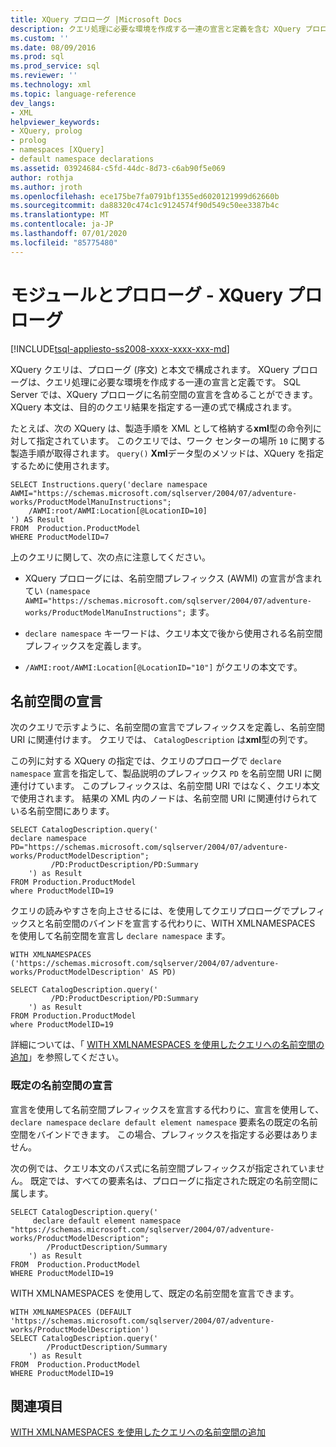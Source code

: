 ```yaml
---
title: XQuery プロローグ |Microsoft Docs
description: クエリ処理に必要な環境を作成する一連の宣言と定義を含む XQuery プロローグについて説明します。
ms.custom: ''
ms.date: 08/09/2016
ms.prod: sql
ms.prod_service: sql
ms.reviewer: ''
ms.technology: xml
ms.topic: language-reference
dev_langs:
- XML
helpviewer_keywords:
- XQuery, prolog
- prolog
- namespaces [XQuery]
- default namespace declarations
ms.assetid: 03924684-c5fd-44dc-8d73-c6ab90f5e069
author: rothja
ms.author: jroth
ms.openlocfilehash: ece175be7fa0791bf1355ed6020121999d62660b
ms.sourcegitcommit: da88320c474c1c9124574f90d549c50ee3387b4c
ms.translationtype: MT
ms.contentlocale: ja-JP
ms.lasthandoff: 07/01/2020
ms.locfileid: "85775480"
---
```

# <a name="modules-and-prologs---xquery-prolog"></a>モジュールとプロローグ - XQuery プロローグ
[!INCLUDE[tsql-appliesto-ss2008-xxxx-xxxx-xxx-md](../includes/applies-to-version/sqlserver.md)]

  XQuery クエリは、プロローグ (序文) と本文で構成されます。 XQuery プロローグは、クエリ処理に必要な環境を作成する一連の宣言と定義です。 SQL Server では、XQuery プロローグに名前空間の宣言を含めることができます。 XQuery 本文は、目的のクエリ結果を指定する一連の式で構成されます。  
  
 たとえば、次の XQuery は、製造手順を XML として格納する**xml**型の命令列に対して指定されています。 このクエリでは、ワーク センターの場所 `10` に関する製造手順が取得されます。 `query()` **Xml**データ型のメソッドは、XQuery を指定するために使用されます。  
  
```  
SELECT Instructions.query('declare namespace AWMI="https://schemas.microsoft.com/sqlserver/2004/07/adventure-works/ProductModelManuInstructions";           
    /AWMI:root/AWMI:Location[@LocationID=10]  
') AS Result   
FROM  Production.ProductModel  
WHERE ProductModelID=7  
```  
  
 上のクエリに関して、次の点に注意してください。  
  
-   XQuery プロローグには、名前空間プレフィックス (AWMI) の宣言が含まれてい `(namespace AWMI="https://schemas.microsoft.com/sqlserver/2004/07/adventure-works/ProductModelManuInstructions";` ます。  
  
-   `declare namespace` キーワードは、クエリ本文で後から使用される名前空間プレフィックスを定義します。  
  
-   `/AWMI:root/AWMI:Location[@LocationID="10"]` がクエリの本文です。  
  
## <a name="namespace-declarations"></a>名前空間の宣言  
 次のクエリで示すように、名前空間の宣言でプレフィックスを定義し、名前空間 URI に関連付けます。 クエリでは、 `CatalogDescription` は**xml**型の列です。  
  
 この列に対する XQuery の指定では、クエリのプロローグで `declare namespace` 宣言を指定して、製品説明のプレフィックス `PD` を名前空間 URI に関連付けています。 このプレフィックスは、名前空間 URI ではなく、クエリ本文で使用されます。 結果の XML 内のノードは、名前空間 URI に関連付けられている名前空間にあります。  
  
```  
SELECT CatalogDescription.query('  
declare namespace PD="https://schemas.microsoft.com/sqlserver/2004/07/adventure-works/ProductModelDescription";  
         /PD:ProductDescription/PD:Summary   
    ') as Result  
FROM Production.ProductModel  
where ProductModelID=19  
```  
  
 クエリの読みやすさを向上させるには、を使用してクエリプロローグでプレフィックスと名前空間のバインドを宣言する代わりに、WITH XMLNAMESPACES を使用して名前空間を宣言し `declare namespace` ます。  
  
```  
WITH XMLNAMESPACES ('https://schemas.microsoft.com/sqlserver/2004/07/adventure-works/ProductModelDescription' AS PD)  
  
SELECT CatalogDescription.query('  
         /PD:ProductDescription/PD:Summary   
    ') as Result  
FROM Production.ProductModel  
where ProductModelID=19  
```  
  
 詳細については、「 [WITH XMLNAMESPACES を使用したクエリへの名前空間の追加](../relational-databases/xml/add-namespaces-to-queries-with-with-xmlnamespaces.md)」を参照してください。  
  
### <a name="default-namespace-declaration"></a>既定の名前空間の宣言  
 宣言を使用して名前空間プレフィックスを宣言する代わりに、宣言を使用して、 `declare namespace` `declare default element namespace` 要素名の既定の名前空間をバインドできます。 この場合、プレフィックスを指定する必要はありません。  
  
 次の例では、クエリ本文のパス式に名前空間プレフィックスが指定されていません。 既定では、すべての要素名は、プロローグに指定された既定の名前空間に属します。  
  
```  
SELECT CatalogDescription.query('  
     declare default element namespace  "https://schemas.microsoft.com/sqlserver/2004/07/adventure-works/ProductModelDescription";  
        /ProductDescription/Summary   
    ') as Result  
FROM  Production.ProductModel  
WHERE ProductModelID=19   
```  
  
 WITH XMLNAMESPACES を使用して、既定の名前空間を宣言できます。  
  
```  
WITH XMLNAMESPACES (DEFAULT 'https://schemas.microsoft.com/sqlserver/2004/07/adventure-works/ProductModelDescription')  
SELECT CatalogDescription.query('  
        /ProductDescription/Summary   
    ') as Result  
FROM  Production.ProductModel  
WHERE ProductModelID=19   
```  
  
## <a name="see-also"></a>関連項目  
 [WITH XMLNAMESPACES を使用したクエリへの名前空間の追加](../relational-databases/xml/add-namespaces-to-queries-with-with-xmlnamespaces.md)  
  
  
